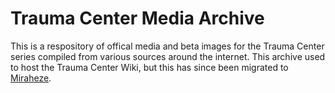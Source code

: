 # Trauma Center Media Archive

This is a respository of offical media and beta images for the Trauma Center series compiled from various sources around the internet. This archive used to host the Trauma Center Wiki, but this has since been migrated to [Miraheze](https://traumacenter.miraheze.org/wiki/Main_Page).